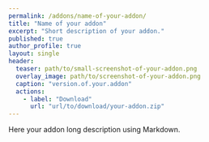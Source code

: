 ```yaml
---
permalink: /addons/name-of-your-addon/
title: "Name of your addon"
excerpt: "Short description of your addon."
published: true
author_profile: true
layout: single
header:
  teaser: path/to/small-screenshot-of-your-addon.png
  overlay_image: path/to/screenshot-of-your-addon.png
  caption: "version.of.your.addon"
  actions:
    - label: "Download"
      url: "url/to/download/your-addon.zip"
---
```


Here your addon long description using Markdown.

